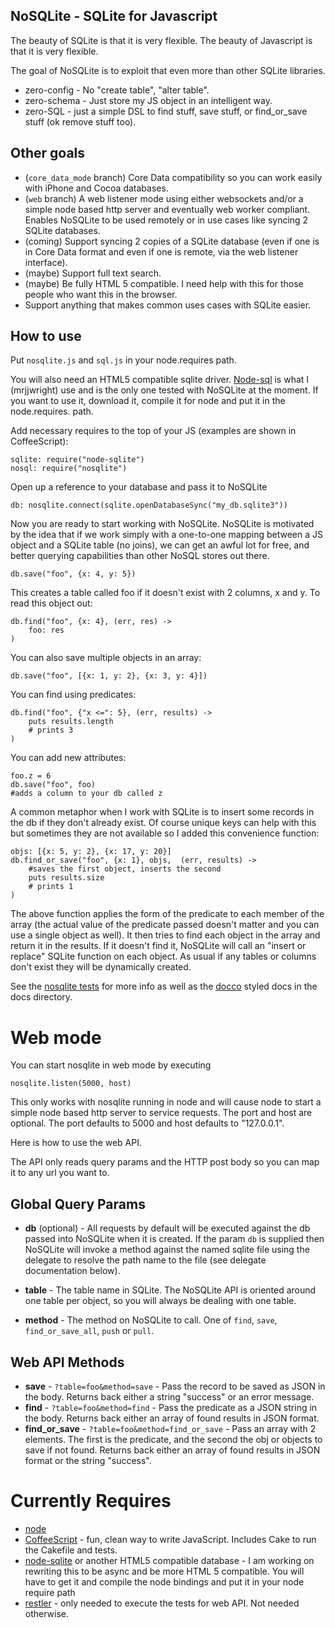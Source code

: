 NoSQLite - SQLite for Javascript
-------------------------------

The beauty of SQLite is that it is very flexible.  The beauty of Javascript is that it is very flexible.

The goal of NoSQLite is to exploit that even more than other SQLite libraries.

* zero-config - No "create table", "alter table".
* zero-schema - Just store my JS object in an intelligent way.
* zero-SQL - just a simple DSL to find stuff, save stuff, or find_or_save stuff (ok remove stuff too).

Other goals
---------------

* (`core_data_mode` branch) Core Data compatibility so you can work easily with iPhone and Cocoa databases.
* (`web` branch) A web listener mode using either websockets and/or a simple node based http server and eventually web worker compliant.  Enables NoSQLite to be used remotely or in use cases like syncing 2 SQLite databases.
* (coming) Support syncing 2 copies of a SQLite database (even if one is in Core Data format and even if one is remote, via the web listener interface).
* (maybe) Support full text search.
* (maybe) Be fully HTML 5 compatible.  I need help with this for those people who want this in the browser.
* Support anything that makes common uses cases with SQLite easier.

How to use
-------------------

Put `nosqlite.js` and `sql.js` in your node.requires path. 

You will also need an HTML5 compatible sqlite driver.  [Node-sql](http://github.com/mrjjwright/node-sqlite) is what I (mrjjwright) use and is the only one tested with NoSQLite at the moment.  If you want to use it, download it, compile it for node and put it in the node.requires. path.

Add necessary requires to the top of your JS (examples are shown in CoffeeScript):
	
	sqlite: require("node-sqlite")
	nosql: require("nosqlite")

Open up a reference to your database and pass it to NoSQLite
	
	db: nosqlite.connect(sqlite.openDatabaseSync("my_db.sqlite3"))

Now you are ready to start working with NoSQLite.  NoSQLite is motivated by the idea that if we work simply with a one-to-one mapping between a JS object and a SQLite table (no joins), we can get an awful lot for free, and better querying capabilities than other NoSQL stores out there.

	db.save("foo", {x: 4, y: 5})
	
This creates a table called foo if it doesn't exist with 2 columns, x and y.  To read this object out:

	db.find("foo", {x: 4}, (err, res) ->
		foo: res
	)
	
You can also save multiple objects in an array:

	db.save("foo", [{x: 1, y: 2}, {x: 3, y: 4}])
	
You can find using predicates:

	db.find("foo", {"x <=": 5}, (err, results) ->
		puts results.length
		# prints 3
	)
	
You can add new attributes:
	
	foo.z = 6
	db.save("foo", foo)
	#adds a column to your db called z
	
A common metaphor when I work with SQLite is to insert some records in the db if they don't already exist.  Of course unique keys can help with this but sometimes they are not available so I added this convenience function:

	objs: [{x: 5, y: 2}, {x: 17, y: 20}]
	db.find_or_save("foo", {x: 1}, objs,  (err, results) ->
		#saves the first object, inserts the second
		puts results.size
		# prints 1
	)
	
The above function applies the form of the predicate to each member of the array (the actual value of the predicate passed doesn't matter and you can use a single object as well).  It then tries to find each object in the array and return it in the results.  If it doesn't find it, NoSQLite will call an "insert or replace" SQLite function on each object.  As usual if any tables or columns don't exist they will be dynamically created.

	
See the [nosqlite tests](http://github.com/mrjjwright/NoSQLite/blob/master/test/test_nosqlite.coffee) for more info as well as the [docco](http://jashkenas.github.com/docco/) styled docs in the docs directory. 

Web mode
========================

You can start nosqlite in web mode by executing

    nosqlite.listen(5000, host)

This only works with nosqlite running in node and will cause node to start a simple node based http server to service requests.   The port and host are optional.  The port defaults to 5000 and host defaults to "127.0.0.1".  

Here is how to use the web API.

The API only reads query params and the HTTP post body so you can map it to any url you want to.

Global Query Params
-----------------------

* __db__ (optional) - All requests by default will be executed against the db passed into NoSQLite when it is created.  If the param `db` is supplied then NoSQLite will invoke a method against the named sqlite file using the delegate to resolve the path name to the file (see delegate documentation below). 

* __table__ - The table name in SQLite.  The NoSQLite API is oriented around one table per object, so you will always be dealing with one table.

* __method__ - The method on NoSQLite to call.  One of `find`, `save`, `find_or_save_all`,  `push` or `pull`. 


Web API Methods
-----------------------

* __save__ - `?table=foo&method=save` - Pass the record to be saved as JSON in the body.  Returns back either a string "success" or an error message.
* __find__ - `?table=foo&method=find` - Pass the predicate as a JSON string in the body.  Returns back either an array of found results in JSON format.
* __find_or_save__ - `?table=foo&method=find_or_save` - Pass an array with 2 elements.  The first is the predicate, and the second the obj or objects to save if not found.  Returns back either an array of found results in JSON format or the string "success".


Currently Requires
========================

* [node](http://nodejs.org)
* [CoffeeScript](http://jashkenas.github.com/coffee-script/) - fun, clean way to write JavaScript.  Includes Cake to run the Cakefile and tests.
* [node-sqlite](http://github.com/grumdrig/node-sqlite) or another HTML5 compatible database -  I am working on rewriting this to be async and be more HTML 5 compatible.  You will have to get it and compile the node bindings and put it in your node require path
* [restler](http://github.com/danwrong/restler) - only needed to execute the tests for web API.  Not needed otherwise.
